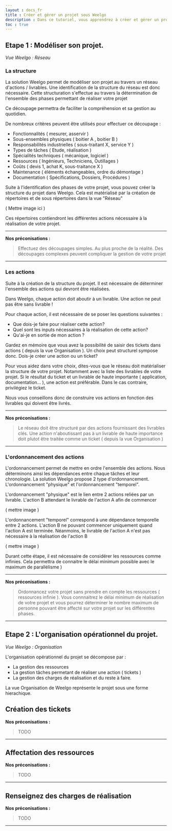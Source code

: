 ```yaml
---
layout : docs_fr
title : Créer et gérer un projet sous Weelgo
description : Dans ce tutoriel, vous apprendrez à créer et gérer un projet Weelgo au quotidien.
toc : true
---
```



## Etape 1 : Modéliser son projet. 

*Vue Weelgo : Réseau*

### La structure 

La solution Weelgo permet de modéliser son projet au travers un réseau d'actions / livrables. Une identification de la structure du réseau est donc nécessaire. Cette structuration s'effectue au travers la détermination de l'ensemble des phases permettant de réaliser votre projet

Ce découpage permettra de faciliter la compréhension et sa gestion au quotidien. 

De nombreux critères peuvent être utilisés pour effectuer ce découpage : 

* Fonctionnalités ( mesurer, asservir )
* Sous-ensembles physiques ( boitier A , boitier B ) 
* Responsabilités industrielles ( sous-traitant X, service Y ) 
* Types de tâches ( Etude, réalisation ) 
* Spécialités techniques ( mécanique, logiciel ) 
* Ressources ( Ingénieurs, Techniciens, Outillages ) 
* Coûts ( devis 1, achat K, sous-traitance X ) 
* Maintenance ( éléments échangeables, ordre du démontage ) 
* Documentation ( Spécifications, Dossiers, Procédures )

Suite à l'identification des phases de votre projet, vous pouvez créer la structure du projet dans Weelgo. Cela est matérialisé par la création de répertoires et de sous répertoires dans la vue "Réseau"

( Mettre image ici ) 

Ces répertoires contiendront les différentes actions nécessaire à la réalisation de votre projet. 

---
**Nos préconisations :**

>Effectuez des découpages simples. Au plus proche de la réalité. Des découpages complexes peuvent compliquer la gestion de votre projet 

---


### Les actions

Suite à la création de la structure du projet. Il est nécessaire de déterminer l'ensemble des actions qui devront être réalisées. 

Dans Weelgo, chaque action doit aboutir à un livrable. Une action ne peut pas être sans livrable !

Pour chaque action, il est nécessaire de se poser les questions suivantes :
* Que dois-je faire pour réaliser cette action? 
* Quel sont les inputs nécessaires à la réalisation de cette action? 
* Qu'ai-je en sortie de mon action ? 

Gardez en mémoire que vous avez la possibilité de saisir des tickets dans actions ( depuis la vue Organisation ). Un choix peut structurel sympose donc. Dois-je créer une action ou un ticket? 

Pour vous aidez dans votre choix, dites-vous que le réseau doit matérialiser la structure de votre projet. Notamment avec la liste des livrables de votre projet. Si le résultat du ticket et un livrable de haute importante ( application, documentation... ), une action est préférable. Dans le cas contraire, privilégiez le ticket.

Nous vous conseillons donc de construire vos actions en fonction des livrables qui doivent être livrés. 

---
**Nos préconisations :**

>Le réseau doit être structuré par des actions fournissant des livrables clés. Une action n'aboutissant pas à un livrable de haute importance doit plutot être traitée comme un ticket ( depuis la vue Organisation )

---


### L'ordonnancement des actions


L'ordonnancement  permet de mettre en ordre l'ensemble des actions. Nous déterminons ainsi les dépendances entre chaque tâches et leur chronologie. La solution Weelgo propose 2 type d'ordonnancement. L'ordonnancement "physique" et l'ordonnancement "temporel". 

L'ordonnancement "physique" est le lien entre 2 actions reliées par un livrable. L'action B attendant le livrable de l'action A afin de commencer 

( mettre image )

L'ordonnancement "temporel" correspond à une dépendance temporelle entre 2 actions. L'action B ne pouvant commencer uniquement quand l'action A est terminée. Néanmoins, le livrable de l'action A n'est pas nécessaire à la réalisation de l'action B

( mettre image )

Durant cette étape, il est nécessaire de considérer les ressources comme infinies. Cela permettra de connaitre le délai minimum possible avec le maximum de parallélisme )

---
**Nos préconisations :**

>Ordonnancez votre projet sans prendre en compte les ressources ( ressources infinie ). Vous connnaitrez le délai minimum de réalisation de votre projet et vous pourrez déterminer le nombre maximum de personne pouvant être affecté sur votre projet sur les différentes phases. 

---

## Etape 2 : L'organisation opérationnel du projet. 

*Vue Weelgo : Organisation*

L'organisation opérationnel du projet se décompose par :
+ La gestion des ressources
+ La gestion tâches permetant de réaliser une action ( tickets )
+ La gestion des charges de réalisation et du reste à faire. 

La vue Organisation de Weelgo représente le projet sous une forme hierachique. 

## Création des tickets

**Nos préconisations :**

> TODO

---

## Affectation des ressources


**Nos préconisations :**

> TODO

---


## Renseignez des charges de réalisation

**Nos préconisations :**

> TODO

---



